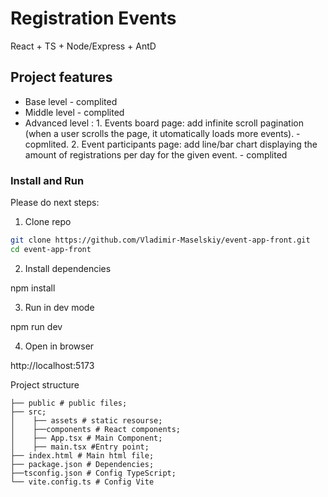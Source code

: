 # Registration Events

React + TS + Node/Express + AntD

## Project features

- Base level -  complited
- Middle level - complited 
- Advanced level : 1. Events board page: add infinite scroll pagination (when a user scrolls the page, it utomatically loads more events). - copmlited. 2. Event participants page: add line/bar chart displaying the amount of registrations   per day for the given event. - complited
 

### Install and Run

Please do next steps:

1. Clone repo

```bash
git clone https://github.com/Vladimir-Maselskiy/event-app-front.git
cd event-app-front
```

2. Install dependencies

npm install

3. Run in dev mode

npm run dev

4. Open in browser

http://localhost:5173

Project structure

```
├── public # public files;
├── src;
│    ├── assets # static resourse;
│    ├──components # React components;
│    ├── App.tsx # Main Component;
│    ├── main.tsx #Entry point;
├── index.html # Main html file;
├── package.json # Dependencies;
├──tsconfig.json # Config TypeScript;
└── vite.config.ts # Config Vite
```


